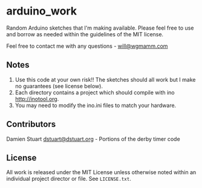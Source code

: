 arduino_work
============

Random Arduino sketches that I'm making available. Please feel free to use and 
borrow as needed within the guidelines of the MIT license.

Feel free to contact me with any questions - <will@wgmamm.com>

## Notes

1. Use this code at your own risk!! The sketches should all work but I make no
   guarantees (see license below).
2. Each directory contains a project which should compile with ino 
   <http://inotool.org>.
3. You may need to modify the ino.ini files to match your hardware. 

## Contributors 

Damien Stuart <dstuart@dstuart.org> - Portions of the derby timer code

## License

All work is released under the MIT License unless otherwise noted within an
individual project director or file. See `LICENSE.txt`.